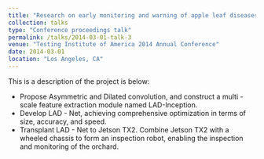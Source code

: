 ```yaml
---
title: "Research on early monitoring and warning of apple leaf diseases and development of inspection equipment based on artificial intelligence"
collection: talks
type: "Conference proceedings talk"
permalink: /talks/2014-03-01-talk-3
venue: "Testing Institute of America 2014 Annual Conference"
date: 2014-03-01
location: "Los Angeles, CA"
---
```


This is a description of the project is below:
* Propose Asymmetric and Dilated convolution, and construct a multi - scale feature extraction module named LAD-Inception.
* Develop LAD - Net, achieving comprehensive optimization in terms of size, accuracy, and speed.
* Transplant LAD - Net to Jetson TX2. Combine Jetson TX2 with a wheeled chassis to form an inspection robot, enabling the inspection and monitoring of the orchard.
